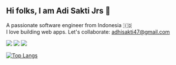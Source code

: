 ## Hi folks, I am Adi Sakti Jrs 👋

A passionate software engineer from Indonesia 🇮🇩 \
I love building web apps. Let's collaborate: [adhisakti47@gmail.com](mailto:adhisakti47@gmail.com)

[![](https://img.shields.io/badge/-NestJS-gray?style=flat-square&labelColor=E0234E&logo=Nestjs&logoColor=white)](https://nestjs.com/)
[![](https://img.shields.io/badge/-React-gray?style=flat-square&labelColor=61DAFB&logo=react&logoColor=white)](https://reactjs.org/)
[![](https://img.shields.io/badge/-Next.js-gray?style=flat-square&labelColor=dddddd&logo=nextdotjs&logoColor=black)](https://nextjs.org/)

[![Top Langs](https://github-readme-stats.vercel.app/api/top-langs/?username=adisaktijrs&layout=compact&langs_count=8)](https://github.com/adisaktijrs)
